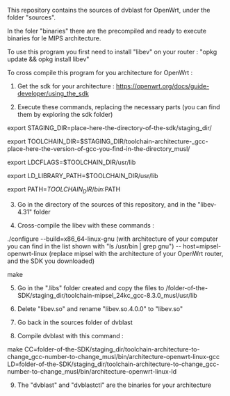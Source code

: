 This repository contains the sources of dvblast for OpenWrt, under the folder "sources".

In the foler "binaries" there are the precompiled and ready to execute binaries for le MIPS architecture.

To use this program you first need to install "libev" on your router : "opkg update && opkg install libev"

To cross compile this program for you architecture for OpenWrt :

1) Get the sdk for your architecture : https://openwrt.org/docs/guide-developer/using_the_sdk

2) Execute these commands, replacing the necessary parts (you can find them by exploring the sdk folder)

export STAGING_DIR=place-here-the-directory-of-the-sdk/staging_dir/

export TOOLCHAIN_DIR=$STAGING_DIR/toolchain-architecture-_gcc-place-here-the-version-of-gcc-you-find-in-the-directory_musl/

export LDCFLAGS=$TOOLCHAIN_DIR/usr/lib

export LD_LIBRARY_PATH=$TOOLCHAIN_DIR/usr/lib

export PATH=$TOOLCHAIN_DIR/bin:$PATH

3) Go in the directory of the sources of this repository, and in the "libev-4.31" folder

4) Cross-compile the libev with these commands :

./configure --build=x86_64-linux-gnu (with architecture of your computer you can find in the list shown with "ls /usr/bin | grep gnu") -- host=mipsel-openwrt-linux (replace mipsel with the architecture of your OpenWrt router, and the SDK you downloaded)

make

5) Go in the ".libs" folder created and copy the files to /folder-of-the-SDK/staging_dir/toolchain-mipsel_24kc_gcc-8.3.0_musl/usr/lib

6) Delete "libev.so" and rename "libev.so.4.0.0" to "libev.so"

7) Go back in the sources folder of dvblast

8) Compile dvblast with this command :

make CC=folder-of-the-SDK/staging_dir/toolchain-architecture-to-change_gcc-number-to-change_musl/bin/architecture-openwrt-linux-gcc LD=folder-of-the-SDK/staging_dir/toolchain-architecture-to-change_gcc-number-to-change_musl/bin/architecture-openwrt-linux-ld

9) The "dvblast" and "dvblastctl" are the binaries for your architecture
